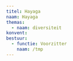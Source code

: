 ```yaml
---
titel: Hayaga
naam: Hayaga
themas:
  - naam: diversiteit
konvent:
bestuur:
  - functie: Voorzitter
    naam: /tmp
---
```

